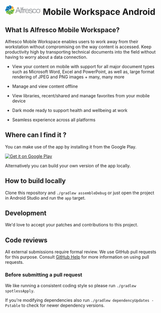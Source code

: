# <img title="Alfresco" alt='Alfresco' src='docs/logo.svg' height="32px" /> Mobile Workspace Android

## What Is Alfresco Mobile Workspace?
Alfresco Mobile Workspace enables users to work away from their workstation without compromising on the way content is accessed. Keep productivity high by transporting technical documents into the field without having to worry about a data connection.

-   View your content on mobile with support for all major document types such as Microsoft Word, Excel and PowerPoint, as well as, large format rendering of JPEG and PNG images + many, many more

-   Manage and view content offline

-   View libraries, recent/shared and manage favorites from your mobile device

-   Dark mode ready to support health and wellbeing at work

-   Seamless experience across all platforms

## Where can I find it ?

You can make use of the app by installing it from the Google Play.

<a href='https://play.google.com/store/apps/details?id=com.alfresco.content.app&hl=en&gl=US'>
    <img alt='Get it on Google Play' src='https://play.google.com/intl/en_us/badges/static/images/badges/en_badge_web_generic.png' width='240px'/>
</a>

Alternatively you can build your own version of the app locally.

## How to build locally

Clone this repository and `./gradlew assembleDebug` or just open the project in Android Studio and run the `app` target.

## Development

We'd love to accept your patches and contributions to this project.

## Code reviews

All external submissions require formal review. We use GitHub pull requests for this purpose. Consult [GitHub Help] for more
information on using pull requests.

[GitHub Help]: https://help.github.com/articles/about-pull-requests/

### Before submitting a pull request

We like running a consistent coding style so please run `./gradlew spotlessApply`.

If you're modifying dependencies also run `./gradlew dependencyUpdates -Pstable` to check for newer dependency versions.